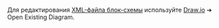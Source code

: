 Для редактирования [XML-файла блок-схемы](https://drive.google.com/open?id=1ViaISqmkfNVp7IZMiWPb7_Gmd_gQ4tQQ) используйте [Draw.io](https://www.draw.io/) ➔ Open Existing Diagram.
